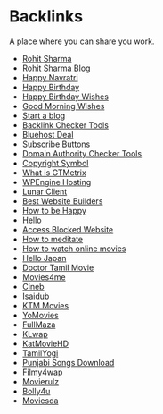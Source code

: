 # Backlinks
A place where you can share you work.
<ul><li><a href="https://rohitsharma.co/">Rohit Sharma</a></li><li><a href="https://rohitsharma.co/blog/">Rohit Sharma Blog</a></li><li><a href="https://rohitsharma.co/happy-navratri/">Happy Navratri</a></li><li><a href="https://rohitsharma.co/wish-you-many-many-happy-returns-of-the-day/">Happy Birthday</a></li><li><a href="https://rohitsharma.co/birthday-wishes-for-brother-in-hindi/">Happy Birthday Wishes</a></li><li><a href="https://rohitsharma.co/good-morning-sms-good-morning-quotes-good-morning-wishes/">Good Morning Wishes</a></li><li><a href="https://rohitsharma.co/how-to-start-a-blog/">Start a blog</a></li><li><a href="https://rohitsharma.co/best-backlink-checker-tools/">Backlink Checker Tools</a></li><li><a href="https://rohitsharma.co/bluehost-diwali-deals/">Bluehost Deal</a></li><li><a href="https://rohitsharma.co/subscribe-button/">Subscribe Buttons</a></li><li><a href="https://rohitsharma.co/domain-authority-checkers-tools/">Domain Authority Checker Tools</a></li><li><a href="https://rohitsharma.co/copyright-symbol-html/">Copyright Symbol</a></li><li><a href="https://rohitsharma.co/what-is-gtmetrix/">What is GTMetrix</a></li><li><a href="https://rohitsharma.co/wp-engine-hosting-the-powerful-wordpress-hosting/">WPEngine Hosting</a></li><li><a href="https://rohitsharma.co/lunar-client-download/">Lunar Client</a></li><li><a href="https://rohitsharma.co/best-website-builders/">Best Website Builders</a></li><li><a href="https://rohitsharma.co/how-to-be-happy-where-i-can-find-happiness/">How to be Happy</a></li><li><a href="https://rohitsharma.co/hello-in-different-languages/">Hello</a></li><li><a href="https://rohitsharma.co/how-to-access-blocked-websites-unblock-any-website/">Access Blocked Website</a></li><li><a href="https://rohitsharma.co/how-to-meditate/">How to meditate</a></li><li><a href="https://rohitsharma.co/how-to-watch-free-movies/">How to watch online movies</a></li><li><a href="https://rohitsharma.co/how-to-say-hello-in-japan/">Hello Japan</a></li><li><a href="https://rohitsharma.co/doctor-tamil-movie-download-tamilrockers-2021/">Doctor Tamil Movie</a></li><li><a href="https://rohitsharma.co/movies4me/">Movies4me</a></li><li><a href="https://rohitsharma.co/cineb/">Cineb</a></li><li><a href="https://rohitsharma.co/isaidub/">Isaidub</a></li><li><a href="https://rohitsharma.co/ktm-movie/">KTM Movies</a></li><li><a href="https://rohitsharma.co/yomovies/">YoMovies</a></li><li><a href="https://rohitsharma.co/fullmaza/">FullMaza</a></li><li><a href="https://rohitsharma.co/klwap/">KLwap</a></li><li><a href="https://rohitsharma.co/katmoviehd/">KatMovieHD</a></li><li><a href="https://rohitsharma.co/tamilyogi/">TamilYogi</a></li><li><a href="https://rohitsharma.co/gaana-dj-punjabi-top-50-songs-download/">Punjabi Songs Download</a></li><li><a href="https://rohitsharma.co/filmy4wap/">Filmy4wap</a></li><li><a href="https://rohitsharma.co/movierulz/">Movierulz</a></li><li><a href="https://rohitsharma.co/bolly4u/">Bolly4u</a></li><li><a href="https://rohitsharma.co/moviesda/">Moviesda</a></li></ul>

